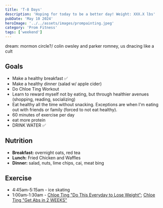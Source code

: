 ```yaml
---
title: 'T-8 Days'
description: 'Hoping for today to be a better day! Weight: XXX.X lbs'
pubDate: 'May 10 2024'
heroImage: '../../assets/images/prompainting.jpeg'
category: 'Prom Fitness'
tags: ['weekend']
---
```


dream: mormon circle?/ colin owsley and parker romney, us dnacing like a cult

## Goals

- Make a healthy breakfast ✅
- Make a healthy dinner (salad w/ apple cider)
- Do Chloe Ting Workout
- Learn to reward myself not by eating, but through healthier avenues (shopping, reading, socializing)
- Eat healthy all the time without snacking. Exceptions are when I'm eating out with friends or family (forced to not eat healthy).
- 60 minutes of exercise per day
- eat more protein
- DRINK WATER ✅

## Nutrition

- **Breakfast:** overnight oats, red tea
- **Lunch:** Fried Chicken and Waffles
- **Dinner:** salad, nuts, lime chips, cai, meat bing

## Exercise

- 4:45am-5:15am - ice skating
- 1:00am-1:30am - [Chloe Ting "Do This Everyday to Lose Weight"](https://www.youtube.com/watch?v=2MoGxae-zyo); [Chloe Ting "Get Abs in 2 WEEKS"](https://www.youtube.com/watch?v=2pLT-olgUJs)
